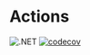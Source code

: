 # Actions
![.NET](https://github.com/Giviruk/Actions/actions/workflows/dotnet.yml/badge.svg)
[![codecov](https://codecov.io/gh/DMak80/Actions/branch/AllHW/graph/badge.svg?token=AJ1EHK3XZH)](https://codecov.io/gh/DMak80/Actions)
